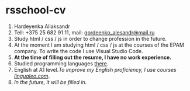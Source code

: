# rsschool-cv
1. Hardeyenka Aliaksandr
2. Tell: +375 25 682 91 11, mail: gordeenko_alesandr@mail.ru
3. Study html / css / js in order to change profession in the future.
4. At the moment I am studying html / css / js at the courses of the EPAM company. To write the code I use Visual Studio Code.
5. **At the time of filling out the resume, I have no work experience.**
6. Studied programming languages [there](https://ru.code-basics.com/).
7. English at A1 level.*To improve my English proficiency, I use courses [lingualeo.com](https://lingualeo.com)*.
8. *In the future, it will be filled in.*
